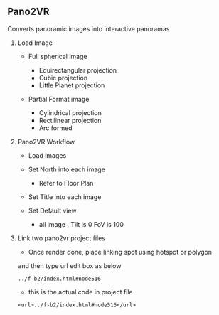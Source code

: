 ## Pano2VR
   
   Converts panoramic images into interactive panoramas

1. Load Image
   * Full spherical image 
        * Equirectangular projection
        * Cubic projection
        * Little Planet projection

   * Partial Format image
        * Cylindrical projection
        * Rectilinear projection
        * Arc formed


2. Pano2VR Workflow

    * Load images
    * Set North into each image
        * Refer to Floor Plan

    * Set Title into each image

    * Set Default view
        * all image , Tilt is 0 FoV is 100 


3. Link two pano2vr project files

    * Once render done, place linking spot using hotspot or polygon

    and then type url edit box as below

    ` ../f-b2/index.html#node516 `

    * this is the actual code in project file

    ` <url>../f-b2/index.html#node516</url> `
